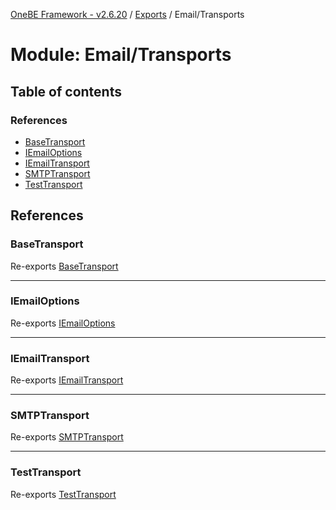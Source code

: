 [OneBE Framework - v2.6.20](../README.md) / [Exports](../modules.md) / Email/Transports

# Module: Email/Transports

## Table of contents

### References

- [BaseTransport](Email_Transports.md#basetransport)
- [IEmailOptions](Email_Transports.md#iemailoptions)
- [IEmailTransport](Email_Transports.md#iemailtransport)
- [SMTPTransport](Email_Transports.md#smtptransport)
- [TestTransport](Email_Transports.md#testtransport)

## References

### BaseTransport

Re-exports [BaseTransport](../classes/Email_Transports_BaseTransport.BaseTransport.md)

___

### IEmailOptions

Re-exports [IEmailOptions](../interfaces/Email_Transports_IEmailTransport.IEmailOptions.md)

___

### IEmailTransport

Re-exports [IEmailTransport](../interfaces/Email_Transports_IEmailTransport.IEmailTransport.md)

___

### SMTPTransport

Re-exports [SMTPTransport](../classes/Email_Transports_SMTPTransport.SMTPTransport.md)

___

### TestTransport

Re-exports [TestTransport](../classes/Email_Transports_TestTransport.TestTransport.md)
